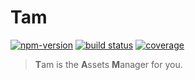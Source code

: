 # Tam

[![npm-version](https://img.shields.io/npm/v/tam.svg)](https://www.npmjs.com/package/tam)
[![build status](https://api.travis-ci.org/arrowrowe/tam.svg)](https://travis-ci.org/arrowrowe/tam)
[![coverage](http://codecov.io/github/arrowrowe/tam/coverage.svg?branch=master)](http://codecov.io/github/arrowrowe/tam?branch=master)

> **T**am is the **A**ssets **M**anager for you.
